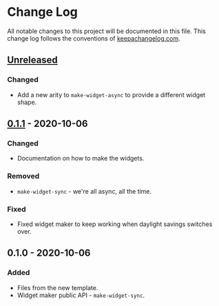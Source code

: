 # Change Log
All notable changes to this project will be documented in this file. This change log follows the conventions of [keepachangelog.com](http://keepachangelog.com/).

## [Unreleased]
### Changed
- Add a new arity to `make-widget-async` to provide a different widget shape.

## [0.1.1] - 2020-10-06
### Changed
- Documentation on how to make the widgets.

### Removed
- `make-widget-sync` - we're all async, all the time.

### Fixed
- Fixed widget maker to keep working when daylight savings switches over.

## 0.1.0 - 2020-10-06
### Added
- Files from the new template.
- Widget maker public API - `make-widget-sync`.

[Unreleased]: https://github.com/your-name/clj-hello-world/compare/0.1.1...HEAD
[0.1.1]: https://github.com/your-name/clj-hello-world/compare/0.1.0...0.1.1
